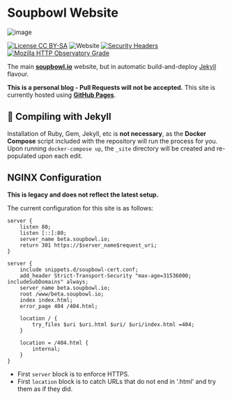 # Soupbowl Website

![image][h]

[![License CC BY-SA](https://img.shields.io/github/license/soup-bowl/soupbowl.io)](http://creativecommons.org/licenses/by-sa/4.0/)
![Website](https://img.shields.io/website?down_message=offline&up_message=online&url=https%3A%2F%2Fsoupbowl.io)
[![Security Headers](https://img.shields.io/security-headers?url=https%3A%2F%2Fsoupbowl.io)](https://securityheaders.com/?q=soupbowl.io&followRedirects=on)
[![Mozilla HTTP Observatory Grade](https://img.shields.io/mozilla-observatory/grade-score/soupbowl.io?publish)](https://observatory.mozilla.org/analyze/soupbowl.io)

The main **[soupbowl.io][s]** website, but in automatic build-and-deploy [Jekyll][j] flavour.

**This is a personal blog - Pull Requests will not be accepted.** This site is currently hosted using **[GitHub Pages][c]**.

## 🧪 Compiling with Jekyll

Installation of Ruby, Gem, Jekyll, etc is **not necessary**, as the **Docker Compose** script included with the repository will run the process for you. Upon running `docker-compose up`, the `_site` directory will be created and re-populated upon each edit.

## NGINX Configuration

**This is legacy and does not reflect the latest setup.**

The current configuration for this site is as follows:

```
server {
	listen 80;
	listen [::]:80;
	server_name beta.soupbowl.io;
	return 301 https://$server_name$request_uri;
}

server {
	include snippets.d/soupbowl-cert.conf;
	add_header Strict-Transport-Security "max-age=31536000; includeSubDomains" always;
	server_name beta.soupbowl.io;
	root /www/beta.soupbowl.io;
	index index.html;
	error_page 404 /404.html;

	location / {
		try_files $uri $uri.html $uri/ $uri/index.html =404;
	}

	location = /404.html {
		internal;
	}
}
```

* First `server` block is to enforce HTTPS.
* First `location` block is to catch URLs that do not end in '.html' and try them as if they did.

[h]:  https://user-images.githubusercontent.com/11209477/147856239-c7eb65c9-ba89-44fa-bf32-1e68568dc48b.png
[s]:  https://www.soupbowl.io
[c]:  https://developers.cloudflare.com/pages
[cr]: https://developers.cloudflare.com/pages/platform/redirects
[j]:  https://jekyllrb.com/
